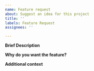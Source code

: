 ```yaml
---
name: Feature request
about: Suggest an idea for this project
title: ''
labels: Feature Request
assignees: ''

---
```


**Brief Description**
<!-- A clear and concise description of what you want to happen. -->

**Why do you want the feature?**
<!-- The reasons why you want to see the feature implemented. -->

**Additional context**
<!-- Add any other context or screenshots about the feature request here. If you're suggesting a plugin, please provide a link to its download page. Most users can ignore this section. -->
